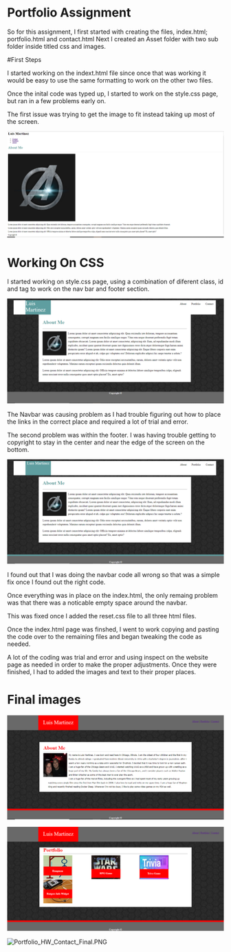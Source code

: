 # Portfolio Assignment

So for this assignment, I first started with creating the files, index.html; portfolio.html and contact.html
Next I created an Asset folder with two sub folder inside titled css and images.

#First Steps

I started working on the indext.html file since once that was working it would be easy to use the same formatting to work on the other two files.

Once the inital code was typed up, I started to work on the style.css page, but ran in a few problems early on.

The first issue was trying to get the image to fit instead taking up most of the screen.

![Portfolio_HW_First_Stage.PNG](./assets/images/Portfolio_HW_First_Stage.PNG)

# Working On CSS

I started working on style.css page, using a combination of diferent class, id and tag to work on the nav bar and footer section.

![Portfolio_HW_Navbar_Second_Attempt.PNG](./assets/images/Portfolio_HW_Navbar_Second_Attempt.PNG)

The Navbar was causing problem as I had trouble figuring out how to place the links in the correct place and required a lot of trial and error.

The second problem was within the footer. I was having trouble getting to copyright to stay in the center and near the edge of the screen on the bottom.

![Portfolio_HW_Footer_Fix.PNG](./assets/images/Portfolio_HW_Footer_Fix.PNG)

I found out that I was doing the navbar code all wrong so that was a simple fix once I found out the right code.

Once everything was in place on the index.html, the only remaing problem was that there was a noticable empty space around the navbar. 

This was fixed once I added the reset.css file to all three html files.

Once the index.html page was finshed, I went to work copying and pasting the code over to the remaining files and began tweaking the code as needed.

A lot of the coding was trial and error and using inspect on the website page as needed in order to make the proper adjustments. Once they were finished, I had to added the images and text to their proper places.

# Final images

![Portfolio_HW_Index_Final.PNG](./assets/images/Portfolio_HW_Index_Final.PNG)

![Portfolio_HW_Portfoliot_Final.PNG](./assets/images/Portfolio_HW_Portfoliot_Final.PNG)

![Portfolio_HW_Contact_Final.PNG](./assets/images/Portfolio_HW_Contact_Fix.PNG)